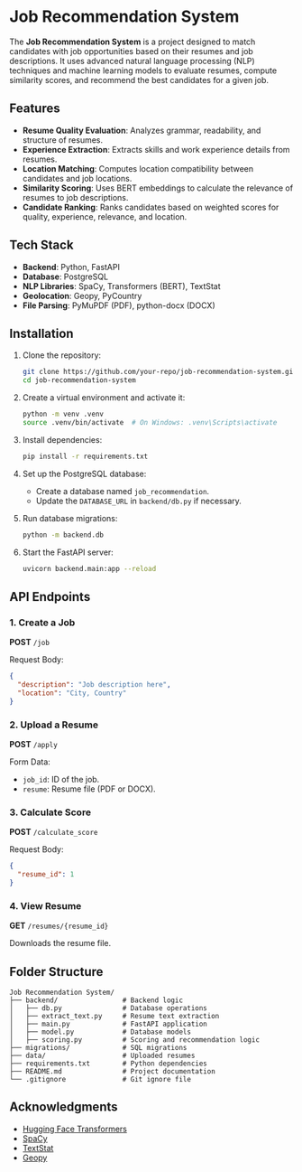 # Job Recommendation System

The **Job Recommendation System** is a project designed to match candidates with job opportunities based on their resumes and job descriptions. It uses advanced natural language processing (NLP) techniques and machine learning models to evaluate resumes, compute similarity scores, and recommend the best candidates for a given job.

## Features

- **Resume Quality Evaluation**: Analyzes grammar, readability, and structure of resumes.
- **Experience Extraction**: Extracts skills and work experience details from resumes.
- **Location Matching**: Computes location compatibility between candidates and job locations.
- **Similarity Scoring**: Uses BERT embeddings to calculate the relevance of resumes to job descriptions.
- **Candidate Ranking**: Ranks candidates based on weighted scores for quality, experience, relevance, and location.

## Tech Stack

- **Backend**: Python, FastAPI
- **Database**: PostgreSQL
- **NLP Libraries**: SpaCy, Transformers (BERT), TextStat
- **Geolocation**: Geopy, PyCountry
- **File Parsing**: PyMuPDF (PDF), python-docx (DOCX)

## Installation

1. Clone the repository:
   ```bash
   git clone https://github.com/your-repo/job-recommendation-system.git
   cd job-recommendation-system
   ```

2. Create a virtual environment and activate it:
   ```bash
   python -m venv .venv
   source .venv/bin/activate  # On Windows: .venv\Scripts\activate
   ```

3. Install dependencies:
   ```bash
   pip install -r requirements.txt
   ```

4. Set up the PostgreSQL database:
   - Create a database named `job_recommendation`.
   - Update the `DATABASE_URL` in `backend/db.py` if necessary.

5. Run database migrations:
   ```bash
   python -m backend.db
   ```

6. Start the FastAPI server:
   ```bash
   uvicorn backend.main:app --reload
   ```

## API Endpoints

### 1. Create a Job
**POST** `/job`

Request Body:
```json
{
  "description": "Job description here",
  "location": "City, Country"
}
```

### 2. Upload a Resume
**POST** `/apply`

Form Data:
- `job_id`: ID of the job.
- `resume`: Resume file (PDF or DOCX).

### 3. Calculate Score
**POST** `/calculate_score`

Request Body:
```json
{
  "resume_id": 1
}
```

### 4. View Resume
**GET** `/resumes/{resume_id}`

Downloads the resume file.

## Folder Structure

```
Job Recommendation System/
├── backend/                # Backend logic
│   ├── db.py               # Database operations
│   ├── extract_text.py     # Resume text extraction
│   ├── main.py             # FastAPI application
│   ├── model.py            # Database models
│   ├── scoring.py          # Scoring and recommendation logic
├── migrations/             # SQL migrations
├── data/                   # Uploaded resumes
├── requirements.txt        # Python dependencies
├── README.md               # Project documentation
└── .gitignore              # Git ignore file
```

## Acknowledgments

- [Hugging Face Transformers](https://huggingface.co/transformers/)
- [SpaCy](https://spacy.io/)
- [TextStat](https://github.com/shivam5992/textstat)
- [Geopy](https://geopy.readthedocs.io/)
